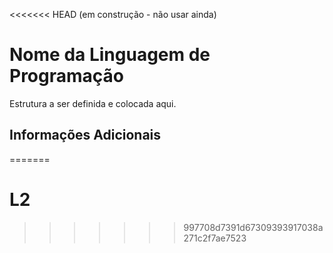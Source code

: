 <<<<<<< HEAD
(em construção - não usar ainda)

# Nome da Linguagem de Programação

Estrutura a ser definida e colocada aqui.

## Informações Adicionais


=======
# L2
>>>>>>> 997708d7391d67309393917038a271c2f7ae7523
